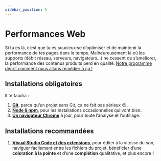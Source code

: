 ```yaml
---
sidebar_position: 5
---
```


# Performances Web

Si tu es là, c’est que tu es soucieux·se d’optimiser et de maintenir la performance de tes pages dans le temps. Malheureusement là où les supports (débit réseau, serveurs, navigateurs…) ne cessent de s’améliorer, la performance des contenus produits perd en qualité. [Notre programme décrit comment nous allons remédier à ça !](https://delicious-insights.com/fr/formations/performances-web/#program)

## Installations obligatoires

Il te faudra :

1. **[Git](/docs/software/git)**, parce qu’un projet sans Git, ça ne fait pas sérieux 😉.
2. **[Node & npm](/docs/software/node)**, pour les installations occasionnelles qui vont bien.
3. **[Un navigateur Chrome](https://www.google.fr/intl/fr/chrome/)** à jour, pour toute l’analyse et l’outillage.

## Installations recommandées

1. **[Visual Studio Code et des extensions](/docs/software/vscode)**, pour éditer à la vitesse du son, naviguer facilement entre les fichiers du projet, bénéficier d’une **coloration à la pointe** et d’une **complétion** qualitative, et plus encore !
